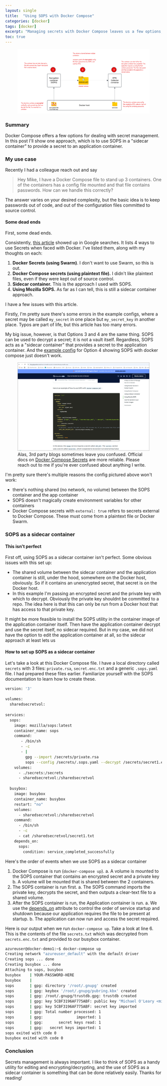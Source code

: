 ```yaml
---
layout: single
title:  "Using SOPS with Docker Compose"
categories: [docker]
tags: [docker]
excerpt: "Managing secrets with Docker Compose leaves us a few options, and a sidecar container is one approach" #this is a custom variable meant for a short description to be displayed on home page
toc: true
---
```


<figure>
    <a href="/assets/sops-docker-compose/sops_decryption_v2.png"><img src="/assets/sops-docker-compose/sops_decryption_v2.png"></a>
</figure>

### Summary
Docker Compose offers a few options for dealing with secret management. In this post I'll show one approach, which is to use SOPS in a "sidecar container" to provide a secret to an application container.

### My use case
Recently I had a colleague reach out and say 
> Hey Mike, I have a Docker Compose file to stand up 3 containers. One of the containers has a config file mounted and that file contains passwords. How can we handle this correctly?

The answer varies on your desired complexity, but the basic idea is to keep passwords out of code, and out of the configuration files committed to source control.

#### Some dead ends
First, some dead ends.

Consistently, [this article](https://blog.gitguardian.com/how-to-handle-secrets-in-docker/) showed up in Google searches. It lists 4 ways to use Secrets when faced with Docker. I've listed them, along with my thoughts on each:
1. **Docker Secrets (using Swarm)**. I don't want to use Swarm, so this is out.
2. **Docker Compose secrets (using plaintext file).** I didn't like plaintext files, even if they were kept out of source control.
3. **Sidecar container.** This is the approach I used with SOPS.
4. **Using Mozilla SOPS.** As far as I can tell, this is still a sidecar container approach. 

I have a few issues with this article. 

Firstly, I'm pretty sure there's some errors in the example configs, where a secret may be called `my_secret` in one place but `my_secret_key` in another place. Typos are part of life, but this article has too many errors.

My big issue, however, is that Options 3 and 4 are the same thing. SOPS can be used to decrypt a secret; it is not a vault itself. Regardless, SOPS acts as a "sidecar container" that provides a secret to the application container. And the [example config](https://blog.gitguardian.com/how-to-handle-secrets-in-docker/#using-mozilla-sops) for Option 4 showing SOPS with docker compose just doesn't work. 

<figure>
    <a href="/assets/sops-docker-compose/sops-article-screenshot.png"><img src="/assets/sops-docker-compose/sops-article-screenshot.png"></a>
    <figcaption>Alas, 3rd party blogs sometimes leave you confused. Official docs on <a href="https://docs.docker.com/compose/how-tos/use-secrets/">Docker Compose Secrets</a> are more reliable. Please reach out to me if you're ever confused about anything I write. </figcaption>
</figure>

I'm pretty sure there's multiple reasons the config pictured above won't work:
- there's nothing shared (no network, no volume) between the SOPS container and the app container
- SOPS doesn't magically create environment variables for other containers
- Docker Compose secrets with `external: true` refers to secrets external to Docker Compose. These must come from a plaintext file or Docker Swarm. 

### SOPS as a sidecar container
#### This isn't perfect
First off, using SOPS as a sidecar container isn't perfect. Some obvious issues with this set up:
- The shared volume between the sidecar container and the application container is still, under the hood, somewhere on the Docker host, obviously. So if it contains an unencrypted secret, that secret is on the Docker host.
- In this example I'm passing an encrypted secret and the private key with which to decrypt. Obviously the private key shouldnt be committed to a repo. The idea here is that this can only be run from a Docker host that has access to that private key.

It might be more feasible to install the SOPS utility in the container image of the application container itself. Then have the application container decrypt and use the secret itself, no sidecar required. But in my case, we did not have the option to edit the application container at all, so the sidecar approach at least lets us 

#### How to set up SOPS as a sidecar container
Let's take a look at this Docker Compose file. I have a local directory called `secrets` with 3 files: `private.rsa`, `secret.enc.txt` and a generic `.sops.yaml` file. I had prepared these files earlier. Familiarize yourself with the SOPS documentation to learn how to create these.

```bash
version: '3'

volumes:
  sharedsecretvol:

services:
  sops:
    image: mozilla/sops:latest
    container_name: sops
    command:
       - /bin/sh
       - -c
       - |
         gpg --import /secrets/private.rsa
         sops --config /secrets/.sops.yaml --decrypt /secrets/secret1.enc.txt > /sharedsecretvol/secret1.txt
    volumes:
      - ./secrets:/secrets
      - sharedsecretvol:/sharedsecretvol

  busybox:
    image: busybox
    container_name: busybox
    restart: "no"
    volumes:
      - sharedsecretvol:/sharedsecretvol
    command:
      - /bin/sh
      - -c
      - cat /sharedsecretvol/secret1.txt
    depends_on:
      sops:
        condition: service_completed_successfully
```

Here's the order of events when we use SOPS as a sidecar container
1. Docker Compose is run (`docker-compose up`).
  a. A volume is mounted to the SOPS container that contains an encrypted secret and a private key
  b. A volume will be mounted that is shared between the 2 containers.
2. The SOPS container is run first.
  a. The SOPS command imports the private key, decrypts the secret, and then outputs a clear-text file to a shared volume.
3. After the SOPS container is run, the Application container is run.
  a. We use the [depends_on](https://docs.docker.com/reference/compose-file/services/#depends_on) attribute to control the order of service startup and shutdown because our application requires the file to be present at startup.
  b. The application can now run and access the secret required.

Here is our output when we run `docker-compose up`. Take a look at line 6. This is the contents of the file `secrets.txt` which was decrypted from `secrets.enc.txt` and provided to our busybox container.

```bash
azureuser@docker-demo1:~$ docker-compose up
Creating network "azureuser_default" with the default driver
Creating sops ... done
Creating busybox ... done
Attaching to sops, busybox
busybox    | YOUR-PASSWORD-HERE
busybox    |
sops       | gpg: directory '/root/.gnupg' created
sops       | gpg: keybox '/root/.gnupg/pubring.kbx' created
sops       | gpg: /root/.gnupg/trustdb.gpg: trustdb created
sops       | gpg: key 5CBF3196AF775ABF: public key "Michael O'Leary <mi.oleary@f5.com>" imported
sops       | gpg: key 5CBF3196AF775ABF: secret key imported
sops       | gpg: Total number processed: 1
sops       | gpg:               imported: 1
sops       | gpg:       secret keys read: 1
sops       | gpg:   secret keys imported: 1
sops exited with code 0
busybox exited with code 0
```

### Conclusion
Secrets management is always important. I like to think of SOPS as a handy utility for editing and encrypting/decrypting, and the use of SOPS as a sidecar container is something that can be done relatively easily. Thanks for reading!

